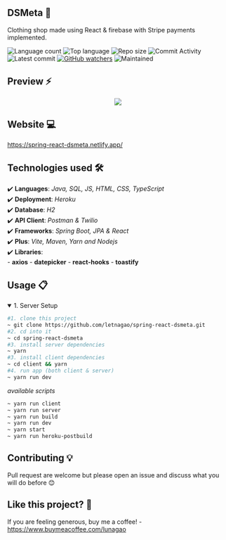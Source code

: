 ## DSMeta 🎯
Clothing shop made using React & firebase with Stripe payments implemented.

![Language count](https://img.shields.io/github/languages/count/letnagao/spring-react-dsmeta?color=green)
![Top language](https://img.shields.io/github/languages/top/letnagao/spring-react-dsmeta?color=ff69b4)
![Repo size](https://img.shields.io/github/repo-size/letnagao/spring-react-dsmeta?color=yellow)
![Commit Activity](https://img.shields.io/github/commit-activity/y/letnagao/spring-react-dsmeta?color=blue)
![Latest commit](https://img.shields.io/github/last-commit/letnagao/spring-react-dsmeta?color=red)
[![GitHub watchers](https://img.shields.io/github/watchers/letnagao/spring-react-dsmeta?logo=GitHub)](https://github.com/letnagao/crwn-clothing/watchers)
![Maintained](https://img.shields.io/maintenance/yes/9999)

</ul><h2> Preview ⚡️</h2>
<p align="center">
  <img src="https://user-images.githubusercontent.com/99754900/179428996-314bf321-6a80-403d-a87f-1c4ce47b5323.jpg" />
</p>  

## Website 💻
https://spring-react-dsmeta.netlify.app/

## Technologies used 🛠️
✔️ **Languages**: *Java, SQL, JS, HTML, CSS, TypeScript*<br />
✔️ **Deployment**: *Heroku*<br />
✔️ **Database**: *H2*<br />
✔️ **API Client**: *Postman & Twilio*<br />
✔️ **Frameworks**: *Spring Boot, JPA & React*<br />
✔️ **Plus**: *Vite, Maven, Yarn and Nodejs*<br />
✔️ **Libraries**: <br /> - **axios**  - **datepicker** - **react-hooks**  - **toastify**

## Usage 📋
<details open>
<summary>1. Server Setup</summary>

```bash
#1. clone this project
~ git clone https://github.com/letnagao/spring-react-dsmeta.git
#2. cd into it
~ cd spring-react-dsmeta
#3. install server dependencies
~ yarn 
#3. install client dependencies
~ cd client && yarn 
#4. run app (both client & server)
~ yarn run dev
```
*available scripts*
```bash
~ yarn run client
~ yarn run server
~ yarn run build
~ yarn run dev
~ yarn start
~ yarn run heroku-postbuild
```
</details>


## Contributing 💡
Pull request are welcome but please open an issue and discuss what you will do before 😊

## Like this project? 💖

If you are feeling generous, buy me a coffee! - https://www.buymeacoffee.com/lunagao
